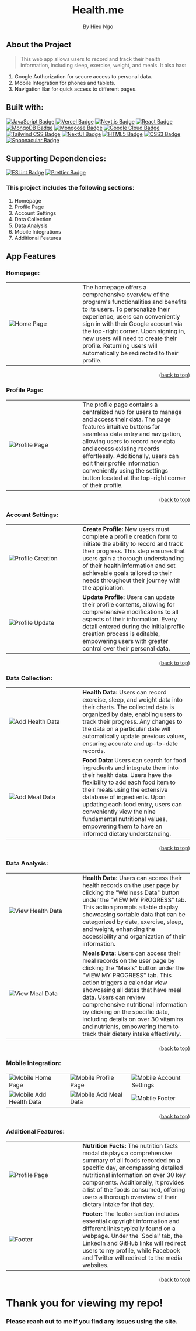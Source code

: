 <h1 align="center">Health.me</h1>
<p align="center">By Hieu Ngo</p>

## About the Project

> This web app allows users to record and track their health information, including sleep, exercise, weight, and meals.
> It also has:

1. Google Authorization for secure access to personal data.
2. Mobile Integration for phones and tablets.
3. Navigation Bar for quick access to different pages.

## Built with:

<a href="https://developer.mozilla.org/en-US/docs/Web/JavaScript/Guide/Introduction">![JavaScript Badge](https://img.shields.io/badge/JavaScript-F7DF1E?logo=javascript&logoColor=000&style=for-the-badge)</a>
<a href="https://vercel.com/">![Vercel Badge](https://img.shields.io/badge/Vercel-000?logo=vercel&logoColor=fff&style=for-the-badge)</a>
<a href="https://nextjs.org/">![Next.js Badge](https://img.shields.io/badge/Next.js-000?logo=nextdotjs&logoColor=fff&style=for-the-badge)</a>
<a href="https://reactjs.org/">![React Badge](https://img.shields.io/badge/React-61DAFB?logo=react&logoColor=000&style=for-the-badge)</a>
<a href="https://www.mongodb.com/">![MongoDB Badge](https://img.shields.io/badge/MongoDB-47A248?logo=mongodb&logoColor=fff&style=for-the-badge)</a>
<a href="https://mongoosejs.com/">![Mongoose Badge](https://img.shields.io/badge/Mongoose-800?logo=mongoose&logoColor=fff&style=for-the-badge)</a>
<a href="https://cloud.google.com/">![Google Cloud Badge](https://img.shields.io/badge/Google%20Cloud-4285F4?logo=googlecloud&logoColor=fff&style=for-the-badge)</a>
<a href="https://tailwindcss.com/">![Tailwind CSS Badge](https://img.shields.io/badge/Tailwind%20CSS-06B6D4?logo=tailwindcss&logoColor=fff&style=for-the-badge)</a>
<a href="https://nextui.org/">![NextUI Badge](https://img.shields.io/badge/Next_UI-000?style=for-the-badge)</a>
<a href="https://img.shields.io/badge/HTML5-E34F26?style=for-the-badge&logo=html5&logoColor=white">![HTML5 Badge](https://img.shields.io/badge/HTML5-E34F26?logo=html5&logoColor=fff&style=for-the-badge)</a>
<a href="https://img.shields.io/badge/CSS3-1572B6?style=for-the-badge&logo=css3&logoColor=white">![CSS3 Badge](https://img.shields.io/badge/CSS3-1572B6?logo=css3&logoColor=fff&style=for-the-badge)</a>
<a href="https://spoonacular.com/food-api">![Spoonacular Badge](https://img.shields.io/badge/Spoonacular_API-47A248?style=for-the-badge)</a>

<!-- <a href="https://www.chartjs.org/">![Chart.js Badge](https://img.shields.io/badge/Chart.js-FF6384?logo=chartdotjs&logoColor=fff&style=for-the-badge)</a> -->

## Supporting Dependencies:

<a href="https://eslint.org/">![ESLint Badge](https://img.shields.io/badge/ESLint-4B32C3?logo=eslint&logoColor=fff&style=for-the-badge)</a>
<a href="https://prettier.io/">![Prettier Badge](https://img.shields.io/badge/Prettier-F7B93E?logo=prettier&logoColor=fff&style=for-the-badge)</a>

### This project includes the following sections:

1. Homepage
2. Profile Page
3. Account Settings
4. Data Collection
5. Data Analysis
6. Mobile Integrations
7. Additional Features

## App Features

### Homepage:

<table>
  <tr>
    <td width="40%">
      <img src="https://github.com/hieungo89/health-tracker-vercel/assets/104481165/fc528f65-ead8-4c3f-a43c-5b3153a57aee" alt="Home Page">
    </td>
    <td>
      The homepage offers a comprehensive overview of the program's functionalities and benefits to its users. To personalize their experience, users can conveniently sign in with their Google account via the top-right corner. Upon signing in, new users will need to create their profile. Returning users will automatically be redirected to their profile.
    </td>
  </tr>
</table>
<p align="right">(<a href="#top">back to top</a>)</p>

### Profile Page:

<table>
  <tr>
    <td width="40%">
      <img src="https://github.com/hieungo89/health-tracker-vercel/assets/104481165/a9c6368c-dbab-4664-8572-842dbca20d60" alt="Profile Page">
    </td>
    <td>
      The profile page contains a centralized hub for users to manage and access their data. The page features intuitive buttons for seamless data entry and navigation, allowing users to record new data and access existing records effortlessly. Additionally, users can edit their profile information conveniently using the settings button located at the top-right corner of their profile.
    </td>
  </tr>
</table>
<p align="right">(<a href="#top">back to top</a>)</p>

### Account Settings:

<table>
  <tr>
    <td width="40%">
      <img src="src/public/images/create-profile.png" alt="Profile Creation">
    </td>
    <td>
      <b>Create Profile:</b> New users must complete a profile creation form to initiate the ability to record and track their progress. This step ensures that users gain a thorough understanding of their health information and set achievable goals tailored to their needs throughout their journey with the application.
    </td>
  </tr>
  <tr>
    <td width="40%">
      <img src="src/public/images/update-profile.png" alt="Profile Update">
    </td>
    <td>
      <b>Update Profile:</b> Users can update their profile contents, allowing for comprehensive modifications to all aspects of their information. Every detail entered during the initial profile creation process is editable, empowering users with greater control over their personal data.
    </td>
  </tr>
</table>
<p align="right">(<a href="#top">back to top</a>)</p>

### Data Collection:

<table>
  <tr>
    <td width="40%">
      <img src="src/public/images/health-input.png" alt="Add Health Data">
    </td>
    <td>
      <b>Health Data:</b> Users can record exercise, sleep, and weight data into their charts. The collected data is organized by date, enabling users to track their progress. Any changes to the data on a particular date will automatically update previous values, ensuring accurate and up-to-date records.
    </td>
  </tr>
  <tr>
    <td>
      <img src="src/public/images/meal-input.png" alt="Add Meal Data">
    </td>
    <td>
      <b>Food Data:</b> Users can search for food ingredients and integrate them into their health data. Users have the flexibility to add each food item to their meals using the extensive database of ingredients. Upon updating each food entry, users can conveniently view the nine fundamental nutritional values, empowering them to have an informed dietary understanding.
    </td>
  </tr>
</table>
<p align="right">(<a href="#top">back to top</a>)</p>

### Data Analysis:

<table>
  <tr>
    <td width="40%">
      <img src="src/public/images/view-health-data.png" alt="View Health Data">
    </td>
    <td>
      <b>Health Data:</b> Users can access their health records on the user page by clicking the "Wellness Data" button under the "VIEW MY PROGRESS" tab. This action prompts a table display showcasing sortable data that can be categorized by date, exercise, sleep, and weight, enhancing the accessibility and organization of their information.
    </td>
  </tr>
  <tr>
    <td>
      <img src="src/public/images/view-meal-data.png" alt="View Meal Data">
    </td>
    <td>
      <b>Meals Data:</b> Users can access their meal records on the user page by clicking the "Meals" button under the "VIEW MY PROGRESS" tab. This action triggers a calendar view showcasing all dates that have meal data. Users can review comprehensive nutritional information by clicking on the specific date, including details on over 30 vitamins and nutrients, empowering them to track their dietary intake effectively.
    </td>
  </tr>
</table>
<p align="right">(<a href="#top">back to top</a>)</p>

### Mobile Integration:

<table>
  <tr>
    <td width="33%">
      <img src="https://github.com/hieungo89/health-tracker-vercel/assets/104481165/f5ab83d9-6801-46e6-9ad0-bcb82ad2bf19" alt="Mobile Home Page">
    </td>
    <td width="33%">
      <img src="https://github.com/hieungo89/health-tracker-vercel/assets/104481165/d3ea1fa5-6535-4b5f-a583-a7583ee8bd34" alt="Mobile Profile Page">
    </td>
    <td width="33%">
      <img src="https://github.com/hieungo89/health-tracker-vercel/assets/104481165/6b99e91e-656c-4b89-8c6f-3697008ee0dc" alt="Mobile Account Settings">
    </td>
  </tr>
  <tr>
    <td width="33%">
      <img src="https://github.com/hieungo89/health-tracker-vercel/assets/104481165/dfb5cd9d-c66f-468f-8731-b1a67414e804" alt="Mobile Add Health Data">
    </td>
    <td width="33%">
      <img src="https://github.com/hieungo89/health-tracker-vercel/assets/104481165/a5c9a9f8-c917-4f25-ad64-e625970a1f2f" alt="Mobile Add Meal Data">
    </td>
    <td width="33%">
      <img src="https://github.com/hieungo89/health-tracker-vercel/assets/104481165/eb339e1f-0521-49c7-935c-899b4f8086ed" alt="Mobile Footer">
    </td>
  </tr>
</table>
<p align="right">(<a href="#top">back to top</a>)</p>

### Additional Features:

<table>
  <tr>
    <td width="40%">
      <img src="src/public/images/nutrition-facts.png" alt="Profile Page">
    </td>
    <td>
      <b>Nutrition Facts:</b> The nutrition facts modal displays a comprehensive summary of all foods recorded on a specific day, encompassing detailed nutritional information on over 30 key components. Additionally, it provides a list of the foods consumed, offering users a thorough overview of their dietary intake for that day.
    </td>
  </tr>
  <tr>
    <td width="40%">
      <img src="src/public/images/footer.png" alt="Footer">
    </td>
    <td>
      <b>Footer:</b> The footer section includes essential copyright information and different links typically found on a webpage. Under the 'Social' tab, the LinkedIn and GitHub links will redirect users to my profile, while Facebook and Twitter will redirect to the media websites.
    </td>
  </tr>
</table>
<p align="right">(<a href="#top">back to top</a>)</p>

# Thank you for viewing my repo!

### Please reach out to me if you find any issues using the site.
